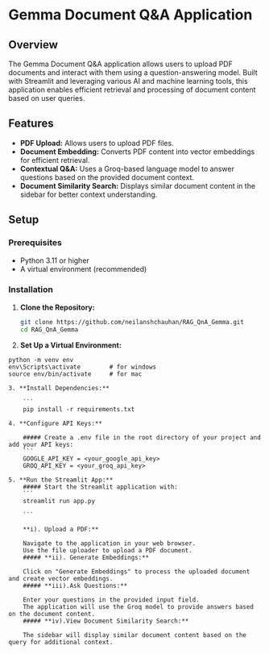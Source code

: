 # Gemma Document Q&A Application

## Overview

The Gemma Document Q&A application allows users to upload PDF documents and interact with them using a question-answering model. Built with Streamlit and leveraging various AI and machine learning tools, this application enables efficient retrieval and processing of document content based on user queries.

## Features

- **PDF Upload:** Allows users to upload PDF files.
- **Document Embedding:** Converts PDF content into vector embeddings for efficient retrieval.
- **Contextual Q&A:** Uses a Groq-based language model to answer questions based on the provided document context.
- **Document Similarity Search:** Displays similar document content in the sidebar for better context understanding.

## Setup

### Prerequisites

- Python 3.11 or higher
- A virtual environment (recommended)

### Installation

1. **Clone the Repository:**

   ```bash
   git clone https://github.com/neilanshchauhan/RAG_QnA_Gemma.git
   cd RAG_QnA_Gemma

2. **Set Up a Virtual Environment:** 
```
python -m venv env
env\Scripts\activate        # for windows
source env/bin/activate     # for mac
   
3. **Install Dependencies:**

    ```
    pip install -r requirements.txt
    
4. **Configure API Keys:**

    ##### Create a .env file in the root directory of your project and add your API keys:
    ```
    GOOGLE_API_KEY = <your_google_api_key>
    GROQ_API_KEY = <your_groq_api_key>
    
5. **Run the Streamlit App:**
    ##### Start the Streamlit application with:
    ```
    streamlit run app.py

    ```

    **i). Upload a PDF:**

    Navigate to the application in your web browser.
    Use the file uploader to upload a PDF document.
    ##### **ii). Generate Embeddings:**

    Click on "Generate Embeddings" to process the uploaded document and create vector embeddings.
    ##### **iii).Ask Questions:**

    Enter your questions in the provided input field.
    The application will use the Groq model to provide answers based on the document content.
    ##### **iv).View Document Similarity Search:**

    The sidebar will display similar document content based on the query for additional context.


